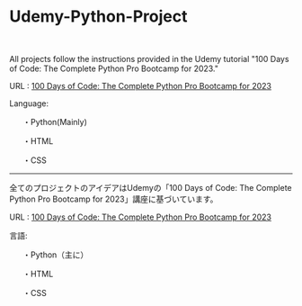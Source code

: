 <h1>Udemy-Python-Project</h1> 

<br>

All projects follow the instructions provided in the Udemy tutorial "100 Days of Code: The Complete Python Pro Bootcamp for 2023."

URL : <a href="https://www.udemy.com/course/100-days-of-code/">100 Days of Code: The Complete Python Pro Bootcamp for 2023</a>

Language:
<ul>・Python(Mainly)</ul>
<ul>・HTML</ul>
<ul>・CSS</ul>

<hr>

全てのプロジェクトのアイデアはUdemyの「100 Days of Code: The Complete Python Pro Bootcamp for 2023」講座に基づいています。

URL : <a href="https://www.udemy.com/course/100-days-of-code/">100 Days of Code: The Complete Python Pro Bootcamp for 2023</a>

言語:

<ul>・Python（主に）</ul>
<ul>・HTML</ul>
<ul>・CSS</ul>



